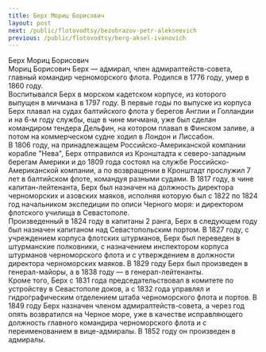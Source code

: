 ```yaml
---
title: Берх Мориц Борисович
layout: post
next: /public/flotovodtsy/bezobrazov-petr-alekseevich
previous: /public/flotovodtsy/berg-aksel-ivanovich
---
```


Берх Мориц Борисович  
Мориц Борисович Берх — адмирал, член адмиралтейств-совета, главный командир черноморского флота. Родился в 1776 году, умер в 1860 году.   
Воспитывался Берх в морском кадетском корпусе, из которого выпущен в мичмана в 1797 году. В первые годы по выпуске из корпуса Берх плавал на судах балтийского флота у берегов Англии и Голландии и на 6-м году службы, еще в чине мичмана, уже был сделан командиром тендера Дельфин, на котором плавал в Финском заливе, а потом на коммерческом судне ходил в Лондон и Лиссабон.   
В 1806 году, на принадлежащем Российско-Американской компании корабле "Нева", Берх отправился из Кронштадта к северо-западным берегам Америки и до 1809 года состоял на службе Российско-Американской компании, а по возвращении в Кронштадт прослужил 7 лет в балтийском флоте, командуя разными судами. В 1817 году, в чине капитан-лейтенанта, Берх был назначен на должность директора черноморских и азовских маяков, исполняя которую был с 1822 по 1824 год начальником экспедиции по описи Черного моря: и директором флотского училища в Севастополе.   
Произведенный в 1824 году в капитаны 2 ранга, Берх в следующем году был назначен капитаном над Севастопольским портом. В 1827 году, с учреждением корпуса флотских штурманов, Берх был переведен в штурманские полковники, с назначением инспектором корпуса штурманов черноморского флота и с утверждением в должности директора черноморских маяков. В 1829 году Берх был произведен в генерал-майоры, а в 1838 году — в генерал-лейтенанты.   
Кроме того, Берх с 1831 года председательствовал в комитете по устройству в Севастополе доков, а с 1832 года управлял и гидрографическим отделением штаба черноморского флота и портов. В 1849 году Берх назначен членом адмиралтейств-совета, а через год опять возвратился на Черное море, уже в качестве исправляющего должность главного командира черноморского флота и с переименованием в вице-адмиралы. В 1852 году он произведен в адмиралы.  
 